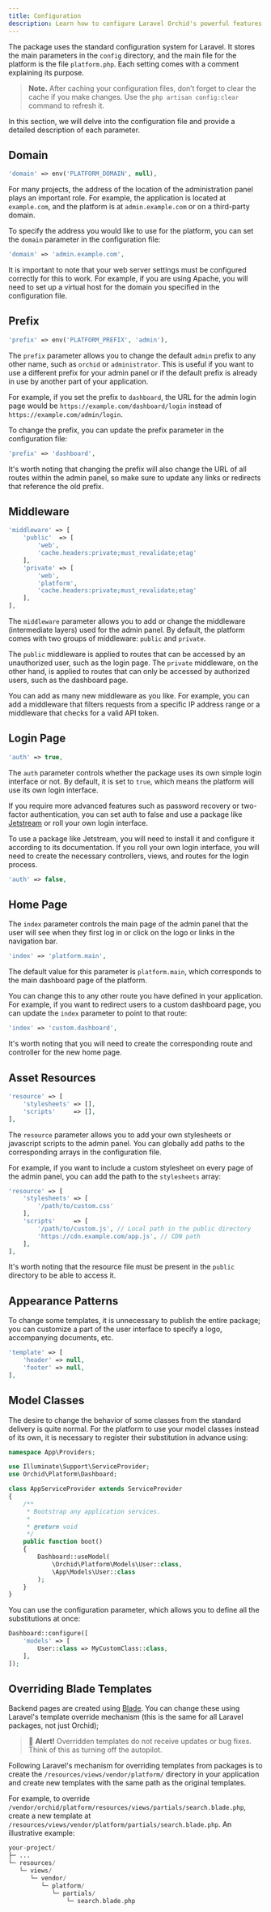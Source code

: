 ```yaml
---
title: Configuration
description: Learn how to configure Laravel Orchid's powerful features to customize and optimize your application. Our comprehensive documentation on the Configuration page will guide you through the process.
---
```



The package uses the standard configuration system for Laravel. It stores the main parameters in the `config` directory, and the main file for the platform is the file `platform.php`. Each setting comes with a comment explaining its purpose.

> **Note.** After caching your configuration files, don’t forget to clear the cache if you make changes. Use the `php artisan config:clear` command to refresh it.

In this section, we will delve into the configuration file and provide a detailed description of each parameter.

## Domain

```php
'domain' => env('PLATFORM_DOMAIN', null),
```

For many projects, the address of the location of the administration panel plays an important role. For example, the application is located at `example.com`, and the platform is at `admin.example.com` or on a third-party domain.

To specify the address you would like to use for the platform, you can set the `domain` parameter in the configuration file:

```php
'domain' => 'admin.example.com',
```
 
It is important to note that your web server settings must be configured correctly for this to work. For example, if you are using Apache, you will need to set up a virtual host for the domain you specified in the configuration file.


## Prefix


```php
'prefix' => env('PLATFORM_PREFIX', 'admin'),
```
 
The `prefix` parameter allows you to change the default `admin` prefix to any other name, such as `orchid` or `administrator`. This is useful if you want to use a different prefix for your admin panel or if the default prefix is already in use by another part of your application. 
 
For example, if you set the prefix to `dashboard`, the URL for the admin login page would be `https://example.com/dashboard/login` instead of `https://example.com/admin/login`. 
 
 To change the prefix, you can update the prefix parameter in the configuration file:
 
 ```php
 'prefix' => 'dashboard',
 ```
 
 It's worth noting that changing the prefix will also change the URL of all routes within the admin panel, so make sure to update any links or redirects that reference the old prefix.


## Middleware

```php
'middleware' => [
    'public'  => [
        'web', 
        'cache.headers:private;must_revalidate;etag'
    ],
    'private' => [
        'web',
        'platform',
        'cache.headers:private;must_revalidate;etag'
    ],
],
```

The `middleware` parameter allows you to add or change the middleware (intermediate layers) used for the admin panel. By default, the platform comes with two groups of middleware: `public` and `private`.

The `public` middleware is applied to routes that can be accessed by an unauthorized user, such as the login page. The `private` middleware, on the other hand, is applied to routes that can only be accessed by authorized users, such as the dashboard page.

You can add as many new middleware as you like. For example, you can add a middleware that filters requests from a specific IP address range or a middleware that checks for a valid API token.



## Login Page

```php
'auth' => true,
```

The `auth` parameter controls whether the package uses its own simple login interface or not. By default, it is set to `true`, which means the platform will use its own login interface.


If you require more advanced features such as password recovery or two-factor authentication, you can set auth to false and use a package like [Jetstream](https://laravel.com/docs/authentication#authentication-quickstart) or roll your own login interface.

To use a package like Jetstream, you will need to install it and configure it according to its documentation. If you roll your own login interface, you will need to create the necessary controllers, views, and routes for the login process.

```php
'auth' => false,
```

## Home Page

The `index` parameter controls the main page of the admin panel that the user will see when they first log in or click on the logo or links in the navigation bar.

```php
'index' => 'platform.main',
```

The default value for this parameter is `platform.main`, which corresponds to the main dashboard page of the platform.

You can change this to any other route you have defined in your application. For example, if you want to redirect users to a custom dashboard page, you can update the `index` parameter to point to that route:

```php
'index' => 'custom.dashboard',
```

It's worth noting that you will need to create the corresponding route and controller for the new home page.


## Asset Resources


```php
'resource' => [
    'stylesheets' => [],
    'scripts'     => [],
],
```

The `resource` parameter allows you to add your own stylesheets or javascript scripts to the admin panel. You can globally add paths to the corresponding arrays in the configuration file.

For example, if you want to include a custom stylesheet on every page of the admin panel, you can add the path to the `stylesheets` array:

```php
'resource' => [
    'stylesheets' => [
        '/path/to/custom.css'
    ],
    'scripts'     => [
        '/path/to/custom.js', // Local path in the public directory
        'https://cdn.example.com/app.js', // CDN path
    ],
],
```

It's worth noting that the resource file must be present in the `public` directory to be able to access it.

## Appearance Patterns

To change some templates, it is unnecessary to publish the entire package; you can customize a part of the user interface to specify a logo, accompanying documents, etc.

```php
'template' => [
    'header' => null,
    'footer' => null,
],
```


## Model Classes

The desire to change the behavior of some classes from the standard delivery is quite normal. For the platform to use your model classes instead of its own, it is necessary to register their substitution in advance using:

```php
namespace App\Providers;

use Illuminate\Support\ServiceProvider;
use Orchid\Platform\Dashboard;

class AppServiceProvider extends ServiceProvider
{
    /**
     * Bootstrap any application services.
     *
     * @return void
     */
    public function boot()
    {
        Dashboard::useModel(
            \Orchid\Platform\Models\User::class, 
            \App\Models\User::class
        );
    }
}
```

You can use the configuration parameter, which allows you to define all the substitutions at once:

```php
Dashboard::configure([
    'models' => [
        User::class => MyCustomClass::class,
    ],
]);
```


## Overriding Blade Templates


Backend pages are created using [Blade](https://laravel.com/docs/blade). You can change these using Laravel's template override mechanism (this is the same for all Laravel packages, not just Orchid);

> 🚨 **Alert!** Overridden templates do not receive updates or bug fixes. Think of this as turning off the autopilot.

Following Laravel's mechanism for overriding templates from packages is to create the `/resources/views/vendor/platform/` directory in your application and create new templates with the same path as the original templates. 

For example, to override `/vendor/orchid/platform/resources/views/partials/search.blade.php`, create a new template at
`/resources/views/vendor/platform/partials/search.blade.php`. An illustrative example: 


```php
your-project/
├─ ...
└─ resources/
   └─ views/
      └─ vendor/
         └─ platform/
            └─ partials/
                └─ search.blade.php          
```
